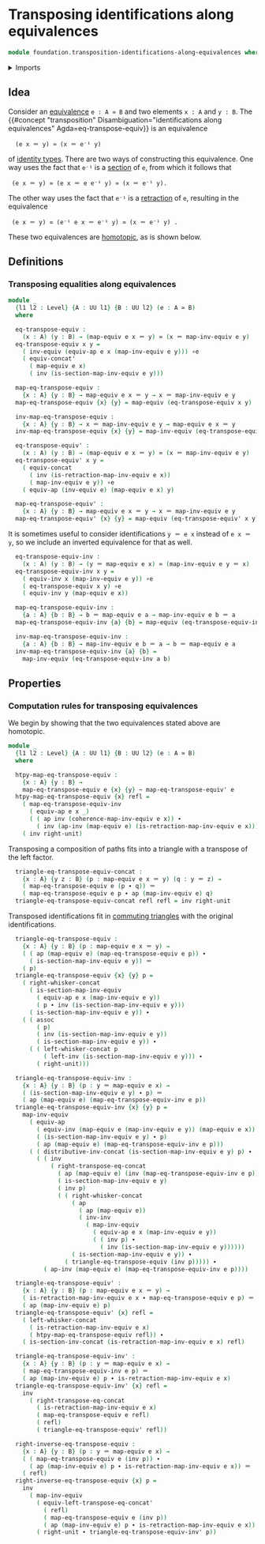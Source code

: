 # Transposing identifications along equivalences

```agda
module foundation.transposition-identifications-along-equivalences where
```

<details><summary>Imports</summary>

```agda
open import foundation.action-on-identifications-functions
open import foundation.identity-types
open import foundation.universe-levels
open import foundation.whiskering-identifications-concatenation

open import foundation-core.equivalences
open import foundation-core.homotopies
```

</details>

## Idea

Consider an [equivalence](foundation-core.equivalences.md) `e : A ≃ B` and two
elements `x : A` and `y : B`. The
{{#concept "transposition" Disambiguation="identifications along equivalences" Agda=eq-transpose-equiv}}
is an equivalence

```text
  (e x ＝ y) ≃ (x ＝ e⁻¹ y)
```

of [identity types](foundation-core.identity-types.md). There are two ways of
constructing this equivalence. One way uses the fact that `e⁻¹` is a
[section](foundation-core.sections.md) of `e`, from which it follows that

```text
 (e x ＝ y) ≃ (e x ＝ e e⁻¹ y) ≃ (x ＝ e⁻¹ y).
```

The other way uses the fact that `e⁻¹` is a
[retraction](foundation-core.retractions.md) of `e`, resulting in the
equivalence

```text
 (e x ＝ y) ≃ (e⁻¹ e x ＝ e⁻¹ y) ≃ (x ＝ e⁻¹ y) .
```

These two equivalences are [homotopic](foundation-core.homotopies.md), as is
shown below.

## Definitions

### Transposing equalities along equivalences

```agda
module _
  {l1 l2 : Level} {A : UU l1} {B : UU l2} (e : A ≃ B)
  where

  eq-transpose-equiv :
    (x : A) (y : B) → (map-equiv e x ＝ y) ≃ (x ＝ map-inv-equiv e y)
  eq-transpose-equiv x y =
    ( inv-equiv (equiv-ap e x (map-inv-equiv e y))) ∘e
    ( equiv-concat'
      ( map-equiv e x)
      ( inv (is-section-map-inv-equiv e y)))

  map-eq-transpose-equiv :
    {x : A} {y : B} → map-equiv e x ＝ y → x ＝ map-inv-equiv e y
  map-eq-transpose-equiv {x} {y} = map-equiv (eq-transpose-equiv x y)

  inv-map-eq-transpose-equiv :
    {x : A} {y : B} → x ＝ map-inv-equiv e y → map-equiv e x ＝ y
  inv-map-eq-transpose-equiv {x} {y} = map-inv-equiv (eq-transpose-equiv x y)

  eq-transpose-equiv' :
    (x : A) (y : B) → (map-equiv e x ＝ y) ≃ (x ＝ map-inv-equiv e y)
  eq-transpose-equiv' x y =
    ( equiv-concat
      ( inv (is-retraction-map-inv-equiv e x))
      ( map-inv-equiv e y)) ∘e
    ( equiv-ap (inv-equiv e) (map-equiv e x) y)

  map-eq-transpose-equiv' :
    {x : A} {y : B} → map-equiv e x ＝ y → x ＝ map-inv-equiv e y
  map-eq-transpose-equiv' {x} {y} = map-equiv (eq-transpose-equiv' x y)
```

It is sometimes useful to consider identifications `y ＝ e x` instead of
`e x ＝ y`, so we include an inverted equivalence for that as well.

```agda
  eq-transpose-equiv-inv :
    (x : A) (y : B) → (y ＝ map-equiv e x) ≃ (map-inv-equiv e y ＝ x)
  eq-transpose-equiv-inv x y =
    ( equiv-inv x (map-inv-equiv e y)) ∘e
    ( eq-transpose-equiv x y) ∘e
    ( equiv-inv y (map-equiv e x))

  map-eq-transpose-equiv-inv :
    {a : A} {b : B} → b ＝ map-equiv e a → map-inv-equiv e b ＝ a
  map-eq-transpose-equiv-inv {a} {b} = map-equiv (eq-transpose-equiv-inv a b)

  inv-map-eq-transpose-equiv-inv :
    {a : A} {b : B} → map-inv-equiv e b ＝ a → b ＝ map-equiv e a
  inv-map-eq-transpose-equiv-inv {a} {b} =
    map-inv-equiv (eq-transpose-equiv-inv a b)
```

## Properties

### Computation rules for transposing equivalences

We begin by showing that the two equivalences stated above are homotopic.

```agda
module _
  {l1 l2 : Level} {A : UU l1} {B : UU l2} (e : A ≃ B)
  where

  htpy-map-eq-transpose-equiv :
    {x : A} {y : B} →
    map-eq-transpose-equiv e {x} {y} ~ map-eq-transpose-equiv' e
  htpy-map-eq-transpose-equiv {x} refl =
    ( map-eq-transpose-equiv-inv
      ( equiv-ap e x _)
      ( ( ap inv (coherence-map-inv-equiv e x)) ∙
        ( inv (ap-inv (map-equiv e) (is-retraction-map-inv-equiv e x))))) ∙
    ( inv right-unit)
```

Transposing a composition of paths fits into a triangle with a transpose of the
left factor.

```agda
  triangle-eq-transpose-equiv-concat :
    {x : A} {y z : B} (p : map-equiv e x ＝ y) (q : y ＝ z) →
    ( map-eq-transpose-equiv e (p ∙ q)) ＝
    ( map-eq-transpose-equiv e p ∙ ap (map-inv-equiv e) q)
  triangle-eq-transpose-equiv-concat refl refl = inv right-unit
```

Transposed identifications fit in
[commuting triangles](foundation.commuting-triangles-of-identifications.md) with
the original identifications.

```agda
  triangle-eq-transpose-equiv :
    {x : A} {y : B} (p : map-equiv e x ＝ y) →
    ( ( ap (map-equiv e) (map-eq-transpose-equiv e p)) ∙
      ( is-section-map-inv-equiv e y)) ＝
    ( p)
  triangle-eq-transpose-equiv {x} {y} p =
    ( right-whisker-concat
      ( is-section-map-inv-equiv
        ( equiv-ap e x (map-inv-equiv e y))
        ( p ∙ inv (is-section-map-inv-equiv e y)))
      ( is-section-map-inv-equiv e y)) ∙
    ( ( assoc
        ( p)
        ( inv (is-section-map-inv-equiv e y))
        ( is-section-map-inv-equiv e y)) ∙
      ( ( left-whisker-concat p
          ( left-inv (is-section-map-inv-equiv e y))) ∙
        ( right-unit)))

  triangle-eq-transpose-equiv-inv :
    {x : A} {y : B} (p : y ＝ map-equiv e x) →
    ( (is-section-map-inv-equiv e y) ∙ p) ＝
    ( ap (map-equiv e) (map-eq-transpose-equiv-inv e p))
  triangle-eq-transpose-equiv-inv {x} {y} p =
    map-inv-equiv
      ( equiv-ap
        ( equiv-inv (map-equiv e (map-inv-equiv e y)) (map-equiv e x))
        ( (is-section-map-inv-equiv e y) ∙ p)
        ( ap (map-equiv e) (map-eq-transpose-equiv-inv e p)))
      ( ( distributive-inv-concat (is-section-map-inv-equiv e y) p) ∙
        ( ( inv
            ( right-transpose-eq-concat
              ( ap (map-equiv e) (inv (map-eq-transpose-equiv-inv e p)))
              ( is-section-map-inv-equiv e y)
              ( inv p)
              ( ( right-whisker-concat
                  ( ap
                    ( ap (map-equiv e))
                    ( inv-inv
                      ( map-inv-equiv
                        ( equiv-ap e x (map-inv-equiv e y))
                        ( ( inv p) ∙
                          ( inv (is-section-map-inv-equiv e y))))))
                  ( is-section-map-inv-equiv e y)) ∙
                ( triangle-eq-transpose-equiv (inv p))))) ∙
          ( ap-inv (map-equiv e) (map-eq-transpose-equiv-inv e p))))

  triangle-eq-transpose-equiv' :
    {x : A} {y : B} (p : map-equiv e x ＝ y) →
    ( is-retraction-map-inv-equiv e x ∙ map-eq-transpose-equiv e p) ＝
    ( ap (map-inv-equiv e) p)
  triangle-eq-transpose-equiv' {x} refl =
    ( left-whisker-concat
      ( is-retraction-map-inv-equiv e x)
      ( htpy-map-eq-transpose-equiv refl)) ∙
    ( is-section-inv-concat (is-retraction-map-inv-equiv e x) refl)

  triangle-eq-transpose-equiv-inv' :
    {x : A} {y : B} (p : y ＝ map-equiv e x) →
    ( map-eq-transpose-equiv-inv e p) ＝
    ( ap (map-inv-equiv e) p ∙ is-retraction-map-inv-equiv e x)
  triangle-eq-transpose-equiv-inv' {x} refl =
    inv
      ( right-transpose-eq-concat
        ( is-retraction-map-inv-equiv e x)
        ( map-eq-transpose-equiv e refl)
        ( refl)
        ( triangle-eq-transpose-equiv' refl))

  right-inverse-eq-transpose-equiv :
    {x : A} {y : B} (p : y ＝ map-equiv e x) →
    ( ( map-eq-transpose-equiv e (inv p)) ∙
      ( ap (map-inv-equiv e) p ∙ is-retraction-map-inv-equiv e x)) ＝
    ( refl)
  right-inverse-eq-transpose-equiv {x} p =
    inv
      ( map-inv-equiv
        ( equiv-left-transpose-eq-concat'
          ( refl)
          ( map-eq-transpose-equiv e (inv p))
          ( ap (map-inv-equiv e) p ∙ is-retraction-map-inv-equiv e x))
        ( right-unit ∙ triangle-eq-transpose-equiv-inv' p))
```
